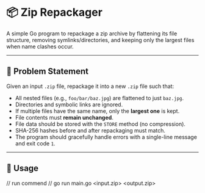 # 📦 Zip Repackager

A simple Go program to repackage a zip archive by flattening its file structure, removing symlinks/directories, and keeping only the largest files when name clashes occur.

---

## 🧠 Problem Statement

Given an input `.zip` file, repackage it into a new `.zip` file such that:

- All nested files (e.g., `foo/bar/baz.jpg`) are flattened to just `baz.jpg`.
- Directories and symbolic links are ignored.
- If multiple files have the same name, only the **largest one** is kept.
- File contents must **remain unchanged**.
- File data should be stored with the `STORE` method (no compression).
- SHA-256 hashes before and after repackaging must match.
- The program should gracefully handle errors with a single-line message and exit code `1`.

---

## 🚀 Usage
// run commend //
go run main.go <input.zip> <output.zip>

